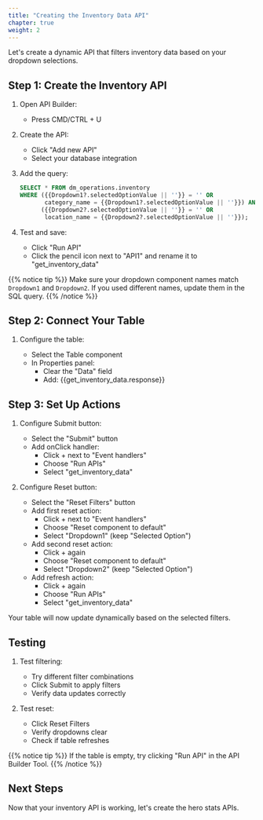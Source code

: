 ```yaml
---
title: "Creating the Inventory Data API"
chapter: true
weight: 2
---
```


Let's create a dynamic API that filters inventory data based on your dropdown selections.

## Step 1: Create the Inventory API

1. Open API Builder:

   - Press CMD/CTRL + U

2. Create the API:

   - Click "Add new API"
   - Select your database integration

3. Add the query:

   ```sql
   SELECT * FROM dm_operations.inventory
   WHERE ({{Dropdown1?.selectedOptionValue || ''}} = '' OR 
          category_name = {{Dropdown1?.selectedOptionValue || ''}}) AND
         ({{Dropdown2?.selectedOptionValue || ''}} = '' OR 
          location_name = {{Dropdown2?.selectedOptionValue || ''}});
   ```

4. Test and save:

   - Click "Run API"
   - Click the pencil icon next to "API1" and rename it to "get_inventory_data"

{{% notice tip %}}
Make sure your dropdown component names match `Dropdown1` and `Dropdown2`. If you used different names, update them in the SQL query.
{{% /notice %}}

## Step 2: Connect Your Table

1. Configure the table:

   - Select the Table component
   - In Properties panel:
     - Clear the "Data" field
     - Add: {{get_inventory_data.response}}

## Step 3: Set Up Actions

1. Configure Submit button:

   - Select the "Submit" button
   - Add onClick handler:
     - Click + next to "Event handlers"
     - Choose "Run APIs"
     - Select "get_inventory_data"

2. Configure Reset button:

   - Select the "Reset Filters" button
   - Add first reset action:
     - Click + next to "Event handlers"
     - Choose "Reset component to default"
     - Select "Dropdown1" (keep "Selected Option")
   - Add second reset action:
     - Click + again
     - Choose "Reset component to default"
     - Select "Dropdown2" (keep "Selected Option")
   - Add refresh action:
     - Click + again
     - Choose "Run APIs"
     - Select "get_inventory_data"

Your table will now update dynamically based on the selected filters.

## Testing

1. Test filtering:

   - Try different filter combinations
   - Click Submit to apply filters
   - Verify data updates correctly

2. Test reset:

   - Click Reset Filters
   - Verify dropdowns clear
   - Check if table refreshes

{{% notice tip %}}
If the table is empty, try clicking "Run API" in the API Builder Tool.
{{% /notice %}}

## Next Steps

Now that your inventory API is working, let's create the hero stats APIs.
